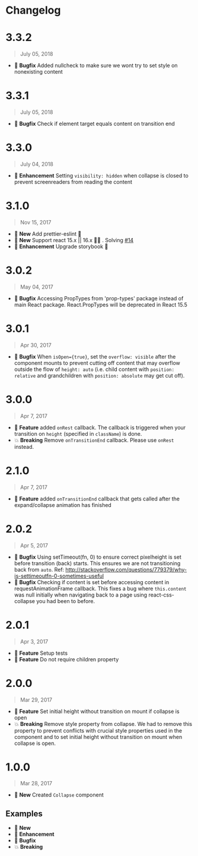 # Changelog

# 3.3.2
> July 05, 2018
* :bug: **Bugfix** Added nullcheck to make sure we wont try to set style on nonexisting content

# 3.3.1
> July 05, 2018
* :bug: **Bugfix** Check if element target equals content on transition end

# 3.3.0
> July 04, 2018
* :tada: **Enhancement** Setting `visibility: hidden` when collapse is closed to prevent screenreaders from reading the content

# 3.1.0
> Nov 15, 2017
* :nut_and_bolt: **New** Add prettier-eslint 💅
* :nut_and_bolt: **New** Support react 15.x || 16.x 🕺🏼 . Solving [#14](https://github.com/SparebankenVest/react-css-collapse/issues/14)
* :tada: **Enhancement** Upgrade storybook 🙏

# 3.0.2
> May 04, 2017

* :bug: **Bugfix** 	Accessing PropTypes from 'prop-types' package instead of main React package. React.PropTypes will be deprecated in React 15.5

# 3.0.1
> Apr 30, 2017

* :bug: **Bugfix** When `isOpen={true}`, set the `overflow: visible` after the component mounts to prevent cutting off content that may overflow outside the flow of `height: auto` (i.e. child content with `position: relative` and grandchildren with `position: absolute` may get cut off).

# 3.0.0
> Apr 7, 2017

* :tada: **Feature** added `onRest` callback. The callback is triggered when your transition on `height` (specified in `className`) is done.
* :boom: **Breaking** Remove `onTransitionEnd` callback. Please use `onRest` instead.

# 2.1.0
> Apr 7, 2017

* :tada: **Feature** added `onTransitionEnd` callback that gets called after the expand/collapse animation has finished

# 2.0.2
> Apr 5, 2017

* :bug: **Bugfix** Using setTimeout(fn, 0) to ensure correct pixelheight is set before transition (back) starts. This ensures we are not transitioning back from `auto`. Ref: http://stackoverflow.com/questions/779379/why-is-settimeoutfn-0-sometimes-useful
* :bug: **Bugfix** Checking if content is set before accessing content in requestAnimationFrame callback. This fixes a bug where `this.content` was null initially when navigating back to a page using react-css-collapse you had been to before.

# 2.0.1
> Apr 3, 2017

* :tada: **Feature** Setup tests
* :tada: **Feature** Do not require children property

# 2.0.0
> Mar 29, 2017

* :tada: **Feature** Set initial height without transition on mount if collapse is open
* :boom: **Breaking** Remove style property from collapse. We had to remove this property to prevent conflicts with crucial style properties used in the component and to set initial height without transition on mount when collapse is open.

# 1.0.0
> Mar 28, 2017

* :nut_and_bolt: **New** Created `Collapse` component

## Examples
* :nut_and_bolt: **New**
* :tada: **Enhancement**
* :bug: **Bugfix**
* :boom: **Breaking**
